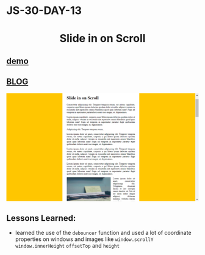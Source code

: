 # JS-30-DAY-13

<h1 align="center">Slide in on Scroll</h1>

## [demo](https://cenacrharsh.github.io/JS-30-DAY-13/)

## [BLOG](https://dev.to/cenacr007_harsh/javascript-30-day-13-337i)

![ss.png](./ss.png)

## Lessons Learned:
- learned the use of the `debouncer` function and used a lot of coordinate properties on windows and images like `window.scrollY` `window.innerHeight` `offsetTop` and `height`

